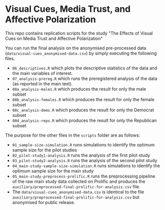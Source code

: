 # Visual Cues, Media Trust, and Affective Polarization

This repo contains replication scripts for the study "The Effects of Visual Cues on Media Trust and Affective Polarization"

You can run the final analysis on the anonymised pre-processed data (`data/visual-cues_anonymised-data.csv`) by simply executing the following files.

- `06_descriptives.R` which plots the descriptive statistics of the data and the main variables of interest.
- `07_analysis-prereg.R` which runs the preregistered analysis of the data (as reported in the main text).
- `08a_analysis-males.R` which produces the result for only the male subset
- `08b_analysis-females.R` which produces the result for only the female subset
- `08c_analysis-dems.R` which produces the result for only the Democrat subset
- `08d_analysis-reps.R` which produces the result for only the Republican subset

The purpose for the other files in the `scripts` folder are as follows:

- `01_sample-size-simulation.R` runs simulations to identify the optimum sample size for the pilot studies
- `02_pilot-study1-analysis.R` runs the analysis of the first pilot study
- `03_pilot-study2-analysis.R` runs the analysis of the second pilot study
- `04_main-study-sample-size-simulation.R` runs simulations to identify the optimum sample size for the main study
- `05_main-study-preprocess-prolific.R` runs the preprocessing pipeline of the raw main study data collected on Prolific and produces the `auxiliary/preprocessed-final-prolific-for-analysis.csv` file.
- The `data/visual-cues_anonymised-data.csv` is identical to the file `auxiliary/preprocessed-final-prolific-for-analysis.csv` but anonymised for public release.

